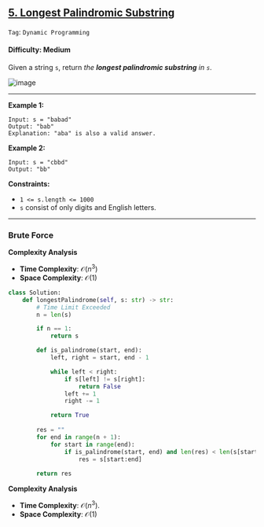 ## [5. Longest Palindromic Substring](https://leetcode.com/problems/longest-palindromic-substring/)

```Tag```: ```Dynamic Programming```

#### Difficulty: Medium

Given a string ```s```, return _the __longest palindromic substring__ in ```s```_.

![image](https://user-images.githubusercontent.com/35042430/223540736-d921565d-e915-45a7-850a-3130070c9fa5.png)

---

__Example 1:__
```
Input: s = "babad"
Output: "bab"
Explanation: "aba" is also a valid answer.
```

__Example 2:__
```
Input: s = "cbbd"
Output: "bb"
```

__Constraints:__

- ```1 <= s.length <= 1000```
- ```s``` consist of only digits and English letters.

---

### Brute Force

__Complexity Analysis__

- __Time Complexity__: $\mathcal{O}(n^{3})$
- __Space Complexity__: $\mathcal{O}(1)$

```Python
class Solution:
    def longestPalindrome(self, s: str) -> str:
        # Time Limit Exceeded
        n = len(s)

        if n == 1:
            return s

        def is_palindrome(start, end):
            left, right = start, end - 1

            while left < right:
                if s[left] != s[right]:
                    return False
                left += 1
                right -= 1

            return True
        
        res = ""
        for end in range(n + 1):
            for start in range(end):
                if is_palindrome(start, end) and len(res) < len(s[start:end]):
                    res = s[start:end]
        
        return res
```

__Complexity Analysis__

- __Time Complexity__: $\mathcal{O}(n^{3})$. 
- __Space Complexity__: $\mathcal{O}(1)$

```Python

```
